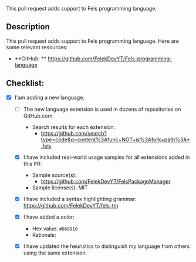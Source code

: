 This pull request adds support to Fels programming language.

## Description
This pull request adds support to Fels programming language. Here are some relevant resources:
- **GitHub: ** https://github.com/FelekDevYT/Fels-programming-language

## Checklist:
- [x]  I'am adding a new language.
    - [ ] The new language extension is used in dozens of repositories on GitHub.com.
        - Search results for each extension:
            - https://github.com/search?type=code&q=content%3Afunc+NOT+is%3Afork+path%3A*.fels
    - [x] I have included real-world usage samples for all extensions added in this PR:
        - Sample source(s):
            - https://github.com/FelekDevYT/FelsPackageManager
        - Sample license(s): MIT
    - [x] I have included a syntax highlighting grammar: https://github.com/FelekDevYT/fels-tm
    - [x] I have added a color:
        - Hex value: `#D68910`
        - Rationale:
    - [x] I have updated the heuristics to distinguish my language from others using the same extension.
 


